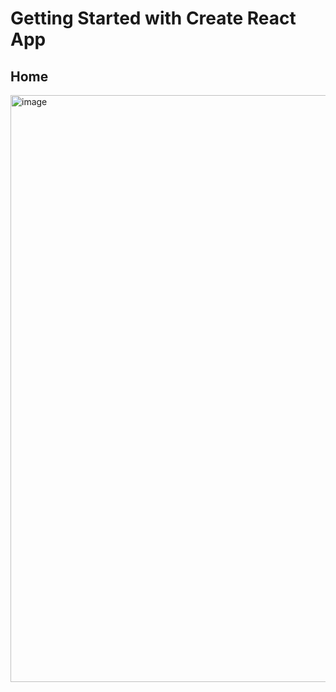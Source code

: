# Getting Started with Create React App
## Home
<img width="939" alt="image" src="https://github.com/user-attachments/assets/26a136fc-28f4-4669-8568-b79b92b95cf2">
